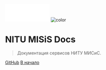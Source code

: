 ![logo](_media/logo-sm-white.png)
![color](#139EED)

# NITU MISiS Docs

> Документация сервисов НИТУ МИСиС.


[GitHub](https://github.com/misis-ru/docs/)
[В начало](#docs)

